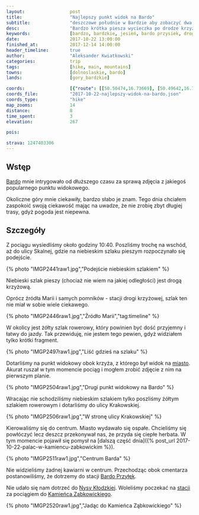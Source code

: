 ```yaml
---
layout:                 post
title:                  "Najlepszy punkt widok na Bardo"
subtitle:               "deszczowe południe w Bardzie aby zobaczyć dwa punkty widokowe"
desc:                   "Bardzo krótka piesza wycieczka po drodze krzyżowej na punkt widokowy, z którego widać prawie całe Bardo. Podczas zejścia odwiedziliśmy drugi punkt widokowy a na koniec pospacerowaliśmy po zaspanym mieście."
keywords:               [bardzo, bardzkie, jesień, bardo przysiek, droga krzyżowa]
date:                   2017-10-22 13:00:00
finished_at:            2017-12-14 14:00:00
header_timeline:        true
author:                 "Aleksander Kwiatkowski"
categories:             trip
tags:                   [hike, main, mountains]
towns:                  [dolnoslaskie, bardo]
lands:                  [gory_bardzkie]

coords:                 [{"route": [[50.50474,16.73669], [50.49642,16.73905], [50.50087,16.74162], [50.49631,16.73909], [50.50329,16.72999], [50.50592,16.74012], [50.50963,16.75874]], "type": "hike"}]
coords_file:            "2017-10-22-najlepszy-widok-na-bardo.json"
coords_type:            "hike"
map_zooms:              14
distance:               8
time_spent:             3
elevation:              267

pois:

strava: 1247403306
---
```


[wiki-bardo]: https://pl.wikipedia.org/wiki/Bardo_(wojew%C3%B3dztwo_dolno%C5%9Bl%C4%85skie)
[wiki-bardo-przylek]: https://pl.wikipedia.org/wiki/Bardo_Przy%C5%82%C4%99k
[wiki-nysa-klodzka]: https://pl.wikipedia.org/wiki/Nysa_K%C5%82odzka
[wiki-kamieniec-zabkowicki]: https://pl.wikipedia.org/wiki/Kamieniec_Z%C4%85bkowicki

Wstęp
-----

[Bardo][wiki-bardo] mnie intrygowało od dłuższego czasu za sprawą zdjęcia
z jakiegoś popularnego punktu widokowego.

Okoliczne góry mnie ciekawiły, bardzo słabo je znam.
Tego dnia chciałem zaspokoić swoją ciekawość mając na uwadze, że nie zrobię
zbyt długiej trasy, gdyż pogoda jest niepewna.

Szczegóły
---------

Z pociągu wysiedliśmy około godziny 10:40. Poszliśmy trochę na wschód, aż do
ulicy Skalnej, gdzie na niebieskim szlaku pieszym rozpoczynało się podejście.

{% photo "IMGP2441raw1.jpg","Podejście niebieskim szlakiem" %}

Niebieski szlak pieszy (chociaż nie wiem na jakiej odległości) jest
drogą krzyżową.

Oprócz źródła Marii i samych pomników - stacji drogi krzyżowej, szlak ten nie
miał w sobie wiele ciekawego.

{% photo "IMGP2446raw1.jpg","Źródło Marii","tag:timeline" %}

W okolicy jest żółty szlak rowerowy, który powinien być dość przyjemny i
łatwy do jazdy. Tak przewiduję, nie jestem tego pewien, gdyż widziałem
tylko krótki fragment.

{% photo "IMGP2497raw1.jpg","Liść gdzieś na szlaku" %}

Dotarliśmy na punkt widokowy obok krzyża, z którego był widok na
[miasto][wiki-bardo]. Akurat ruszał w tym momencie pociąg i mogłem zrobić
zdjęcie z nim na pierwszym planie.

{% photo "IMGP2504raw1.jpg","Drugi punkt widokowy na Bardo" %}

Wracając nie schodziliśmy niebieskim szlakiem tylko poszliśmy żółtym
szlakiem rowerowym i dotarliśmy do ulicy Krakowskiej.

{% photo "IMGP2506raw1.jpg","W stronę ulicy Krakowskiej" %}

Kierowaliśmy się do centrum. Miasto wydawało się ospałe. Chcieliśmy się powłóczyć
lecz deszcz przekonywał nas, że przyda się ciepłe herbata.
W tym momencie pojawił się pomysł na
[dalszą część dnia]({% post_url 2017-10-22-palac-w-kamiencu-zabkowickim %}).

{% photo "IMGP2511raw1.jpg","Centrum Barda" %}

Nie widzieliśmy żadnej kawiarni w centrum. Przechodząc obok cmentarza
postanowiliśmy, że dotrzemy do stacji [Bardo Przyłęk][wiki-bardo-przylek].

Nie udało się nam dotrzeć do [Nysy Kłodzkiej][wiki-nysa-klodzka]. Woleliśmy poczekać
na [stacji][wiki-bardo-przylek] za pociągiem do
[Kamieńca Ząbkowickiego][wiki-kamieniec-zabkowicki].

{% photo "IMGP2520raw1.jpg","Jadąc do Kamieńca Ząbkowickiego" %}
